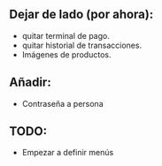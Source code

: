## Dejar de lado (por ahora):
- quitar terminal de pago.
- quitar historial de transacciones.
- Imágenes de productos.

## Añadir:
- Contraseña a persona


## TODO:
- Empezar a definir menús